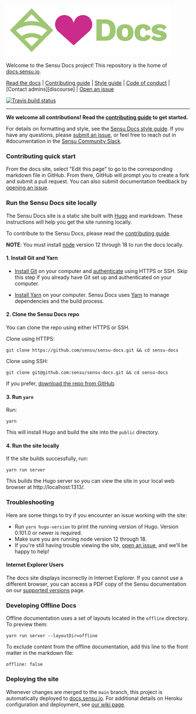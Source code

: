 ![Sensu<sDocs](static/images/sensu-docs.png)

Welcome to the Sensu Docs project! This repository is the home of [docs.sensu.io][site].

[Read the docs][site] | [Contributing guide](CONTRIBUTING.md) | [Style guide][wiki] | [Code of conduct][coc] | [Contact admins][discourse] | [Open an issue][issue]

[![Travis build status](https://travis-ci.com/sensu/sensu-docs.svg?branch=main)](https://travis-ci.com/sensu/sensu-docs)

---

**We welcome all contributions!
Read the [contributing guide](CONTRIBUTING.md) to get started.**

For details on formatting and style, see the [Sensu Docs style guide][wiki].
If you have any questions, please [submit an issue][issue], or feel free to reach out in #documentation in the [Sensu Community Slack][slack].

### Contributing quick start

From the docs site, select "Edit this page" to go to the corresponding markdown file in GitHub.
From there, GitHub will prompt you to create a fork and submit a pull request.
You can also submit documentation feedback by [opening an issue][issue].

### Run the Sensu Docs site locally

The Sensu Docs site is a static site built with [Hugo][hugo] and markdown. These instructions will help you get the site running locally.

To contribute to the Sensu Docs, please read the [contributing guide](CONTRIBUTING.md).

**NOTE**: You must install [node][node] version 12 through 18 to run the docs locally.

#### 1. Install Git and Yarn

* [Install Git](https://help.github.com/en/articles/set-up-git#setting-up-git) on your computer and [authenticate](https://help.github.com/en/articles/set-up-git#next-steps-authenticating-with-github-from-git) using HTTPS or SSH. Skip this step if you already have Git set up and authenticated on your computer.

* [Install Yarn][yarn-install] on your computer. Sensu Docs uses [Yarn][yarn] to manage dependencies and the build process.

#### 2. Clone the Sensu Docs repo

You can clone the repo using either HTTPS or SSH.

Clone using HTTPS:

```
git clone https://github.com/sensu/sensu-docs.git && cd sensu-docs
```

Clone using SSH:

```
git clone git@github.com:sensu/sensu-docs.git && cd sensu-docs
```

If you prefer, [download the repo from GitHub](https://github.com/sensu/sensu-docs/archive/main.zip).

#### 3. Run `yarn`

Run:

```
yarn
```

This will install Hugo and build the site into the `public` directory.

#### 4. Run the site locally

If the site builds successfully, run:

```
yarn run server
```

This builds the Hugo server so you can view the site in your local web browser at http://localhost:1313/.

### Troubleshooting

Here are some things to try if you encounter an issue working with the site:

* Run `yarn hugo-version` to print the running version of Hugo. Version 0.101.0 or newer is required.
* Make sure you are running node version 12 through 18.
* If you're still having trouble viewing the site, [open an issue][issue], and we'll be happy to help!

#### Internet Explorer Users

The docs site displays incorrectly in Internet Explorer.
If you cannot use a different browser, you can access a PDF copy of the Sensu documentation on our [supported versions][supp-vers] page.

### Developing Offline Docs

Offline documentation uses a set of layouts located in the `offline` directory. To preview them:

```
yarn run server --layoutDir=offline
```

To exclude content from the offline documentation, add this line to the front matter in the markdown file:

```
offline: false
```

### Deploying the site

Whenever changes are merged to the `main` branch, this project is automatically deployed to [docs.sensu.io][site]. For additional details on Heroku configuration and deployment, see [our wiki page](https://github.com/sensu/sensu-docs/wiki/Heroku-Configuration-and-Publishing).


[slack]: https://slack.sensu.io
[wiki]: https://github.com/sensu/sensu-docs/wiki/Sensu-docs-style-guide
[coc]: https://sensu.io/conduct
[email]: https://discourse.sensu.io/c/sensu-docs/27
[git]: https://git-scm.com/book/en/v2/Getting-Started-Installing-Git
[yarn]: https://yarnpkg.com/
[yarn-install]: https://yarnpkg.com/lang/en/docs/install/
[hugo]: https://gohugo.io/documentation/
[site]: https://docs.sensu.io
[issue]: https://github.com/sensu/sensu-docs/issues/new
[supp-vers]: https://docs.sensu.io/sensu-go/latest/versions/
[node]: https://nodejs.org/en/
